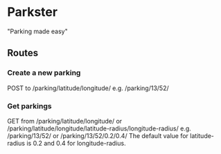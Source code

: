 Parkster
=============

"Parking made easy"

Routes
------

### Create a new parking
POST to
    /parking/latitude/longitude/
e.g.
	/parking/13/52/

### Get parkings
GET from
    /parking/latitude/longitude/
or
	/parking/latitude/longitude/latitude-radius/longitude-radius/
e.g.
	/parking/13/52/
or
	/parking/13/52/0.2/0.4/
The default value for latitude-radius is 0.2 and 0.4 for longitude-radius.